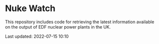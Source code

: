 # Nuke Watch

This repository includes code for retrieving the latest information available on the output of EDF nuclear power plants in the UK.

Last updated: 2022-07-15 10:10